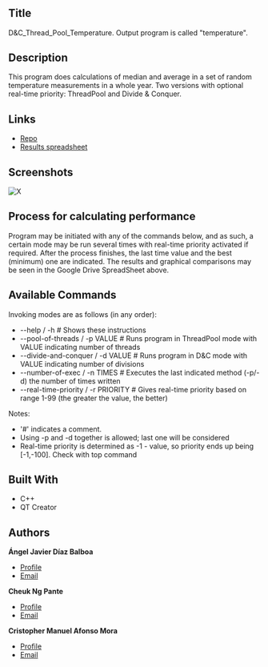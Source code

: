<h1 align="center"><project-name></h1>

<p align="center"><project-description</p>

## Title
D&C_Thread_Pool_Temperature. Output program is called "temperature".

## Description

This program does calculations of median and average in a set of random temperature measurements in a whole year. Two versions with optional real-time priority: ThreadPool and Divide & Conquer.

## Links

- [Repo](https://github.com/ull-esit-sistemas-operativos/2223-practica-dc-qtp-ac-pc-force-1.git "GitHub Repository")
- [Results spreadsheet](https://docs.google.com/spreadsheets/d/17xTmnpidKbTFIWEbRDqfGnBObK4pq8KJEpfwty7eSSQ/edit?skip_itp2_check=true#gid=0 "Google Drive SpreadSheet containing the results and graphical comparisons")

## Screenshots

![X](X.png "X")

## Process for calculating performance

Program may be initiated with any of the commands below, and as such, a certain mode may be run several times
with real-time priority activated if required. After the process finishes, the last time value and the best (minimum)
one are indicated. The results and graphical comparisons may be seen in the Google Drive SpreadSheet above.

## Available Commands

Invoking modes are as follows (in any order):
-    --help / -h # Shows these instructions
-    --pool-of-threads / -p VALUE # Runs program in ThreadPool mode with VALUE indicating number of threads
-    --divide-and-conquer / -d VALUE # Runs program in D&C mode with VALUE indicating number of divisions
-    --number-of-exec / -n TIMES # Executes the last indicated method (-p/-d) the number of times written
-    --real-time-priority / -r PRIORITY # Gives real-time priority based on range 1-99 (the greater the value, the better)

Notes: 
-    '#' indicates a comment. 
-    Using -p and -d together is allowed; last one will be considered
-    Real-time priority is determined as -1 - value, so priority ends up being [-1,-100]. Check with top command

## Built With

- C++
- QT Creator

## Authors

**Ángel Javier Díaz Balboa**

- [Profile](https://github.com/javierD7)
- [Email](mailto:alu0101432632@ull.edu.es?subject=Hi_there "Hi there!")

**Cheuk Ng Pante**

- [Profile](https://github.com/feichay10)
- [Email](mailto:alu0101364544@ull.edu.es@ull.edu.es?subject=Hi_there "Hi there!")

**Cristopher Manuel Afonso Mora**

- [Profile](https://github.com/CristopherAfonso)
- [Email](mailto:alu0101402031@ull.edu.es@ull.edu.es?subject=Hi_there "Hi there!")
